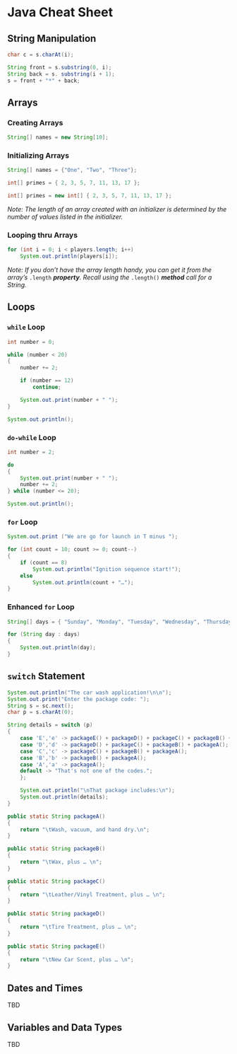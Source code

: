 # Java Cheat Sheet

## String Manipulation

```java
char c = s.charAt(i);
```

```java
String front = s.substring(0, i);
String back = s. substring(i + 1);
s = front + "*" + back;
```

## Arrays

### Creating Arrays

```java
String[] names = new String[10];
```

### Initializing Arrays

```java
String[] names = {"One", "Two", "Three"};
```

```java
int[] primes = { 2, 3, 5, 7, 11, 13, 17 };
```

```java
int[] primes = new int[] { 2, 3, 5, 7, 11, 13, 17 };
```

_Note: The length of an array created with an initializer is determined by the number of values listed in the initializer._

### Looping thru Arrays

```java
for (int i = 0; i < players.length; i++)
    System.out.println(players[i]);
```

_Note: If you don’t have the array length handy, you can get it from the array’s_ `.length` _**property**. Recall using the_ `.length()` _**method** call for a String._

## Loops

### `while` Loop

```java
int number = 0;

while (number < 20)
{
    number += 2;

    if (number == 12)
        continue;

    System.out.print(number + " ");
}

System.out.println();
```

### `do-while` Loop

```java
int number = 2;

do
{
    System.out.print(number + " ");
    number += 2;
} while (number <= 20);

System.out.println();
```

### `for` Loop

```java
System.out.print ("We are go for launch in T minus ");

for (int count = 10; count >= 0; count--)
{
    if (count == 8)
        System.out.println("Ignition sequence start!");
    else
        System.out.println(count + "…");
}
```

### Enhanced `for` Loop

```java
String[] days = { "Sunday", "Monday", "Tuesday", "Wednesday", "Thursday", "Friday", "Saturday" };

for (String day : days)
{
    System.out.println(day);
}
```

## `switch` Statement

```java
System.out.println("The car wash application!\n\n");
System.out.print("Enter the package code: ");
String s = sc.next();
char p = s.charAt(0);

String details = switch (p)
{
    case 'E','e' -> packageE() + packageD() + packageC() + packageB() + packageA();
    case 'D','d' -> packageD() + packageC() + packageB() + packageA();
    case 'C','c' -> packageC() + packageB() + packageA();
    case 'B','b' -> packageB() + packageA();
    case 'A','a' -> packageA();
    default -> "That's not one of the codes.";
    };

    System.out.println("\nThat package includes:\n");
    System.out.println(details);
}

public static String packageA()
{
    return "\tWash, vacuum, and hand dry.\n";
}

public static String packageB()
{
    return "\tWax, plus … \n";
}

public static String packageC()
{
    return "\tLeather/Vinyl Treatment, plus … \n";
}

public static String packageD()
{
    return "\tTire Treatment, plus … \n";
}

public static String packageE()
{
    return "\tNew Car Scent, plus … \n";
}
```

## Dates and Times

TBD

## Variables and Data Types

TBD
